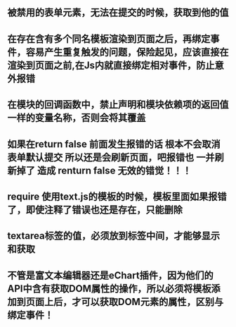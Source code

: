 ## 被禁用的表单元素，无法在提交的时候，获取到他的值
## 在存在含有多个同名模板渲染到页面之后，再绑定事件，容易产生重复触发的问题，保险起见，应该直接在渲染到页面之前,在Js内就直接绑定相对事件，防止意外报错
## 在模块的回调函数中，禁止声明和模块依赖项的返回值一样的变量名称，否则会将其覆盖
## 如果在return false 前面发生报错的话 根本不会取消表单默认提交  所以还是会刷新页面，吧报错也 一并刷新掉了  造成  renturn false  无效的错觉！！！
## require 使用text.js的模板的时候，模板里面如果报错了，即使注释了错误也还是存在，只能删除
## textarea标签的值，必须放到标签中间，才能够显示和获取
## 不管是富文本编辑器还是eChart插件，因为他们的API中含有获取DOM属性的操作，所以必须将模板添加到页面上后，才可以获取DOM元素的属性，区别与绑定事件！
